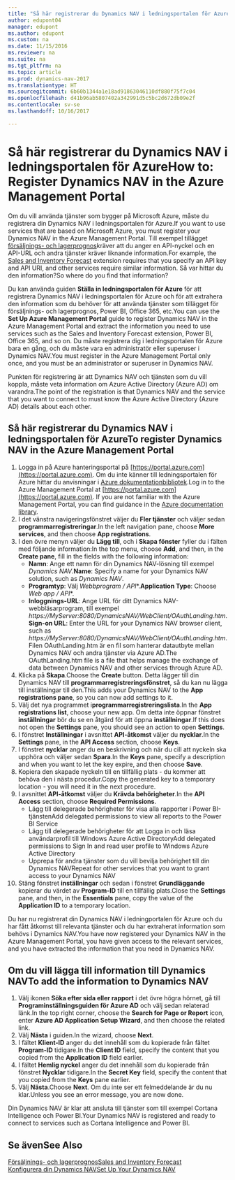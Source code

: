 ```yaml
---
title: "Så här registrerar du Dynamics NAV i ledningsportalen för Azure"
author: edupont04
manager: edupont
ms.author: edupont
ms.custom: na
ms.date: 11/15/2016
ms.reviewer: na
ms.suite: na
ms.tgt_pltfrm: na
ms.topic: article
ms.prod: dynamics-nav-2017
ms.translationtype: HT
ms.sourcegitcommit: 6b60b1344a1e18ad91863046110df880f75f7c04
ms.openlocfilehash: d41b96ab5807402a342991d5c5bc2d672db09e2f
ms.contentlocale: sv-se
ms.lasthandoff: 10/16/2017

---
```

# <a name="how-to-register-dynamics-nav-in-the-azure-management-portal"></a><span data-ttu-id="2c16f-102">Så här registrerar du Dynamics NAV i ledningsportalen för Azure</span><span class="sxs-lookup"><span data-stu-id="2c16f-102">How to: Register Dynamics NAV in the Azure Management Portal</span></span>
<span data-ttu-id="2c16f-103">Om du vill använda tjänster som bygger på Microsoft Azure, måste du registrera din Dynamics NAV i ledningsportalen för Azure.</span><span class="sxs-lookup"><span data-stu-id="2c16f-103">If you want to use services that are based on Microsoft Azure, you must register your Dynamics NAV in the Azure Management Portal.</span></span> <span data-ttu-id="2c16f-104">Till exempel tillägget [försäljnings- och lagerprognos](ui-extensions-sales-forecast.md)kräver att du anger en API-nyckel och en API-URL och andra tjänster kräver liknande information.</span><span class="sxs-lookup"><span data-stu-id="2c16f-104">For example, the [Sales and Inventory Forecast](ui-extensions-sales-forecast.md) extension requires that you specify an API key and API URI, and other services require similar information.</span></span> <span data-ttu-id="2c16f-105">Så var hittar du den information?</span><span class="sxs-lookup"><span data-stu-id="2c16f-105">So where do you find that information?</span></span>

<span data-ttu-id="2c16f-106">Du kan använda guiden **Ställa in ledningsportalen för Azure** för att registrera Dynamics NAV i ledningsportalen för Azure och för att extrahera den information som du behöver för att använda tjänster som tillägget för försäljnings- och lagerprognos, Power BI, Office 365, etc.</span><span class="sxs-lookup"><span data-stu-id="2c16f-106">You can use the **Set Up Azure Management Portal** guide to register Dynamics NAV in the Azure Management Portal and extract the information you need to use services such as the Sales and Inventory Forecast extension, Power BI, Office 365, and so on.</span></span> <span data-ttu-id="2c16f-107">Du måste registrera dig i ledningsportalen för Azure bara en gång, och du måste vara en administratör eller superuser i Dynamics NAV.</span><span class="sxs-lookup"><span data-stu-id="2c16f-107">You must register in the Azure Management Portal only once, and you must be an administrator or superuser in Dynamics NAV.</span></span>

<span data-ttu-id="2c16f-108">Punkten för registrering är att Dynamics NAV och tjänsten som du vill koppla, måste veta information om Azure Active Directory (Azure AD) om varandra.</span><span class="sxs-lookup"><span data-stu-id="2c16f-108">The point of the registration is that Dynamics NAV and the service that you want to connect to must know the Azure Active Directory (Azure AD) details about each other.</span></span>

## <a name="to-register-dynamics-nav-in-the-azure-management-portal"></a><span data-ttu-id="2c16f-109">Så här registrerar du Dynamics NAV i ledningsportalen för Azure</span><span class="sxs-lookup"><span data-stu-id="2c16f-109">To register Dynamics NAV in the Azure Management Portal</span></span>
1. <span data-ttu-id="2c16f-110">Logga in på Azure hanteringsportal på [https://portal.azure.com](https://portal.azure.com). Om du inte känner till ledningsportalen för Azure hittar du anvisningar i [Azure dokumentationbibliotek](https://azure.microsoft.com/en-us/documentation/articles).</span><span class="sxs-lookup"><span data-stu-id="2c16f-110">Log in to the Azure Management Portal at [https://portal.azure.com](https://portal.azure.com).  If you are not familiar with the Azure Management Portal, you can find guidance in the [Azure documentation library](https://azure.microsoft.com/en-us/documentation/articles).</span></span>
2. <span data-ttu-id="2c16f-111">I det vänstra navigeringsfönstret väljer du **Fler tjänster** och väljer sedan **programmarregistreringar**.</span><span class="sxs-lookup"><span data-stu-id="2c16f-111">In the left navigation pane, choose **More services**, and then choose **App registrations**.</span></span>
3. <span data-ttu-id="2c16f-112">I den övre menyn väljer du **Lägg till**, och i **Skapa fönster** fyller du i fälten med följande information:</span><span class="sxs-lookup"><span data-stu-id="2c16f-112">In the top menu, choose **Add**, and then, in the **Create pane**, fill in the fields with the following information:</span></span>
    - <span data-ttu-id="2c16f-113">**Namn**: Ange ett namn för din Dynamics NAV-lösning till exempel *Dynamics NAV*.</span><span class="sxs-lookup"><span data-stu-id="2c16f-113">**Name**: Specify a name for your Dynamics NAV solution, such as *Dynamics NAV*.</span></span>
    - <span data-ttu-id="2c16f-114">**Programtyp**: Välj **Webbprogram* / API**.</span><span class="sxs-lookup"><span data-stu-id="2c16f-114">**Application Type**: Choose **Web app* / API**.</span></span>
    - <span data-ttu-id="2c16f-115">**Inloggnings-URL**: Ange URL för ditt Dynamics NAV-webbläsarprogram, till exempel *https://MyServer:8080/DynamicsNAV/WebClient/OAuthLanding.htm*.</span><span class="sxs-lookup"><span data-stu-id="2c16f-115">**Sign-on URL**: Enter the URL for your Dynamics NAV browser client, such as *https://MyServer:8080/DynamicsNAV/WebClient/OAuthLanding.htm*.</span></span>
        <span data-ttu-id="2c16f-116">Filen OAuthLanding.htm är en fil som hanterar datautbyte mellan Dynamics NAV och andra tjänster via Azure AD.</span><span class="sxs-lookup"><span data-stu-id="2c16f-116">The OAuthLanding.htm file is a file that helps manage the exchange of data between Dynamics NAV and other services through Azure AD.</span></span>
4. <span data-ttu-id="2c16f-117">Klicka på **Skapa**.</span><span class="sxs-lookup"><span data-stu-id="2c16f-117">Choose the **Create** button.</span></span>
    <span data-ttu-id="2c16f-118">Detta lägger till din Dynamics NAV till **programmarregistreringsfönstret**, så du kan nu lägga till inställningar till den.</span><span class="sxs-lookup"><span data-stu-id="2c16f-118">This adds your Dynamics NAV to the **App registrations pane**, so you can now add settings to it.</span></span>
5. <span data-ttu-id="2c16f-119">Välj det nya programmet i**programmarregistreringslista**.</span><span class="sxs-lookup"><span data-stu-id="2c16f-119">In the **App registrations list**, choose your new app.</span></span> <span data-ttu-id="2c16f-120">Om detta inte öppnar fönstret **inställningar** bör du se en åtgärd för att öppna **inställningar**.</span><span class="sxs-lookup"><span data-stu-id="2c16f-120">If this does not open the **Settings** pane, you should see an action to open **Settings**.</span></span>
6. <span data-ttu-id="2c16f-121">I fönstret **Inställningar** i avsnittet **API-åtkomst** väljer du **nycklar**.</span><span class="sxs-lookup"><span data-stu-id="2c16f-121">In the **Settings** pane, in the **API Access** section, choose **Keys**.</span></span>
7. <span data-ttu-id="2c16f-122">I fönstret **nycklar** anger du en beskrivning och när du cill att nyckeln ska upphöra och väljer sedan **Spara**.</span><span class="sxs-lookup"><span data-stu-id="2c16f-122">In the **Keys** pane, specify a description and when you want to let the key expire, and then choose **Save**.</span></span>
8. <span data-ttu-id="2c16f-123">Kopiera den skapade nyckeln till en tillfällig plats - du kommer att behöva den i nästa procedur.</span><span class="sxs-lookup"><span data-stu-id="2c16f-123">Copy the generated key to a temporary location - you will need it in the next procedure.</span></span>
9. <span data-ttu-id="2c16f-124">I avsnittet **API-åtkomst** väljer du **Krävda behörigheter**.</span><span class="sxs-lookup"><span data-stu-id="2c16f-124">In the **API Access** section, choose **Required Permissions**.</span></span>
    - <span data-ttu-id="2c16f-125">Lägg till delegerade behörigheter för visa alla rapporter i Power BI-tjänsten</span><span class="sxs-lookup"><span data-stu-id="2c16f-125">Add delegated permissions to view all reports to the Power BI Service</span></span>
    - <span data-ttu-id="2c16f-126">Lägg till delegerade behörigheter för att Logga in och läsa användarprofil till Windows Azure Active Directory</span><span class="sxs-lookup"><span data-stu-id="2c16f-126">Add delegated permissions to Sign In and read user profile to Windows Azure Active Directory</span></span>
    - <span data-ttu-id="2c16f-127">Upprepa för andra tjänster som du vill bevilja behörighet till din Dynamics NAV</span><span class="sxs-lookup"><span data-stu-id="2c16f-127">Repeat for other services that you want to grant access to your Dynamics NAV</span></span>
10. <span data-ttu-id="2c16f-128">Stäng fönstret **inställningar** och sedan i fönstret **Grundläggande** kopierar du värdet av **Program-ID** till en tillfällig plats.</span><span class="sxs-lookup"><span data-stu-id="2c16f-128">Close the **Settings** pane, and then, in the **Essentials** pane, copy the value of the **Application ID** to a temporary location.</span></span>

<span data-ttu-id="2c16f-129">Du har nu registrerat din Dynamics NAV i ledningportalen för Azure och du har fått åtkomst till relevanta tjänster och du har extraherat information som behövs i Dynamics NAV.</span><span class="sxs-lookup"><span data-stu-id="2c16f-129">You have now registered your Dynamics NAV in the Azure Management Portal, you have given access to the relevant services, and you have extracted the information that you need in Dynamics NAV.</span></span>  

## <a name="to-add-the-information-to-dynamics-nav"></a><span data-ttu-id="2c16f-130">Om du vill lägga till information till Dynamics NAV</span><span class="sxs-lookup"><span data-stu-id="2c16f-130">To add the information to Dynamics NAV</span></span>
1. <span data-ttu-id="2c16f-131">Välj ikonen **Söka efter sida eller rapport** i det övre högra hörnet, gå till **Programinställningsguiden för Azure AD** och välj sedan relaterad länk.</span><span class="sxs-lookup"><span data-stu-id="2c16f-131">In the top right corner, choose the **Search for Page or Report** icon, enter **Azure AD Application Setup Wizard**, and then choose the related link.</span></span>
2. <span data-ttu-id="2c16f-132">Välj **Nästa** i guiden.</span><span class="sxs-lookup"><span data-stu-id="2c16f-132">In the wizard, choose **Next**.</span></span>
3. <span data-ttu-id="2c16f-133">I fältet **Klient-ID** anger du det innehåll som du kopierade från fältet **Program-ID** tidigare.</span><span class="sxs-lookup"><span data-stu-id="2c16f-133">In the **Client ID** field, specify the content that you copied from the **Application ID** field earlier.</span></span>
4. <span data-ttu-id="2c16f-134">I fältet **Hemlig nyckel** anger du det innehåll som du kopierade från fönstret **Nycklar** tidigare.</span><span class="sxs-lookup"><span data-stu-id="2c16f-134">In the **Secret Key** field, specify the content that you copied from the **Keys** pane earlier.</span></span>
5. <span data-ttu-id="2c16f-135">Välj **Nästa**.</span><span class="sxs-lookup"><span data-stu-id="2c16f-135">Choose **Next**.</span></span> <span data-ttu-id="2c16f-136">Om du inte ser ett felmeddelande är du nu klar.</span><span class="sxs-lookup"><span data-stu-id="2c16f-136">Unless you see an error message, you are now done.</span></span>

<span data-ttu-id="2c16f-137">Din Dynamics NAV är klar att ansluta till tjänster som till exempel Cortana Intelligence och Power BI.</span><span class="sxs-lookup"><span data-stu-id="2c16f-137">Your Dynamics NAV is registered and ready to connect to services such as Cortana Intelligence and Power BI.</span></span>

## <a name="see-also"></a><span data-ttu-id="2c16f-138">Se även</span><span class="sxs-lookup"><span data-stu-id="2c16f-138">See Also</span></span>
[<span data-ttu-id="2c16f-139">Försäljnings- och lagerprognos</span><span class="sxs-lookup"><span data-stu-id="2c16f-139">Sales and Inventory Forecast</span></span>](ui-extensions-sales-forecast.md)  
[<span data-ttu-id="2c16f-140">Konfigurera din Dynamics NAV</span><span class="sxs-lookup"><span data-stu-id="2c16f-140">Set Up Your Dynamics NAV</span></span>](setup.md)  

